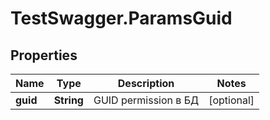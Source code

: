 # TestSwagger.ParamsGuid

## Properties

Name | Type | Description | Notes
------------ | ------------- | ------------- | -------------
**guid** | **String** | GUID permission в БД | [optional] 


